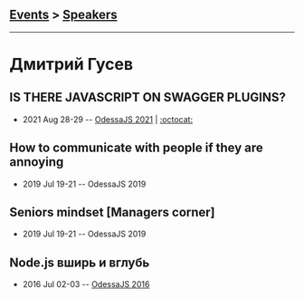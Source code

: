 ## [Events](../README.md) > [Speakers](../speakers.md)
---

# Дмитрий Гусев

## IS THERE JAVASCRIPT ON SWAGGER PLUGINS?
- 2021 Aug 28-29 -- [OdessaJS 2021](https://youtu.be/_EOiMJTH3v4)   | [:octocat:](https://github.com/dogusev/swagger-plugins-odesajs-21) 
## How to communicate with people if they are annoying
- 2019 Jul 19-21 -- OdessaJS 2019    
## Seniors mindset [Managers corner]
- 2019 Jul 19-21 -- OdessaJS 2019    
## Node.js вширь и вглубь
- 2016 Jul 02-03 -- [OdessaJS 2016](https://youtu.be/NZCXrSnpEfs)    
